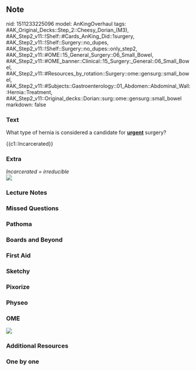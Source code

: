 ## Note
nid: 1511233225096
model: AnKingOverhaul
tags: #AK_Original_Decks::Step_2::Cheesy_Dorian_(M3), #AK_Step2_v11::!Shelf::#Cards_AnKing_Did::1surgery, #AK_Step2_v11::!Shelf::Surgery::no_dupes, #AK_Step2_v11::!Shelf::Surgery::no_dupes::only_step2, #AK_Step2_v11::#OME::15_General_Surgery::06_Small_Bowel, #AK_Step2_v11::#OME_banner::Clinical::15_Surgery:_General::06_Small_Bowel, #AK_Step2_v11::#Resources_by_rotation::Surgery::ome::gensurg::small_bowel, #AK_Step2_v11::#Subjects::Gastroenterology::01_Abdomen::Abdominal_Wall::Hernia::Treatment, #AK_Step2_v11::Original_decks::Dorian::surg::ome::gensurg::small_bowel
markdown: false

### Text
What type of hernia is considered a candidate for
<b><u>urgent</u></b> surgery?
<div>
  {{c1::Incarcerated}}
</div>

### Extra
<div>
  <i>Incarcerated = irreducible</i>
</div>
<div><img src="paste-20796231647233.jpg"></div>

### Lecture Notes


### Missed Questions


### Pathoma


### Boards and Beyond


### First Aid


### Sketchy


### Pixorize


### Physeo


### OME
<div class="ome-widget">
  <a href=
  "https://onlinemeded.org/spa/surgery-general/small-bowel/acquire?ref=anki">
  <img src="_OME_AnkiFlashcards_Lesson_1.png"></a>
</div>

### Additional Resources


### One by one


